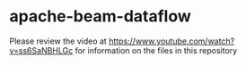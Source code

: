 # apache-beam-dataflow

Please review the video at https://www.youtube.com/watch?v=ss6SaNBHLGc for information on the files in this repository
